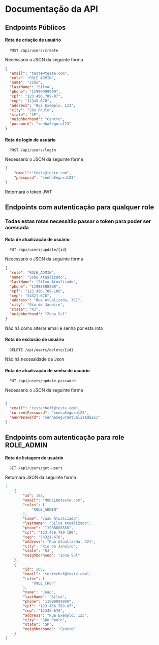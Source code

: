 
# Documentação da API
## Endpoints Públicos

#### Rota de criação de usuário

```http
  POST /api/users/create
```
Necessario o JSON da seguinte forma
```Json
{
  "email": "teste@teste.com",
  "role": "ROLE_ADMIN",
  "name": "João",
  "lastName": "Silva",
  "phone": "11999999999",
  "cpf": "123.456.789-87",
  "cep": "12345-678",
  "address": "Rua Exemplo, 123",
  "city": "São Paulo",
  "state": "SP",
  "neighborhood": "Centro",
  "password": "senhaSegura123"
}

```

#### Rota de login de usuário

```http
  POST /api/users/login
```
Necessario o JSON da seguinte forma
```Json
{
    "email":"teste@teste.com",
    "password": "senhaSegura123"
}
```
Retornará o token JWT

## Endpoints com autenticação para qualquer role
### Todas estas rotas necessitão passar o token para poder ser acessada



#### Rota de atualização de usuário

```http
  PUT /api/users/update/{id}
```
Necessario o JSON da seguinte forma
```Json
{
  "role": "ROLE_ADMIN",
  "name": "João Atualizado",
  "lastName": "Silva Atualizado",
  "phone": "11988888888",
  "cpf": "123.456.789-180",
  "cep": "54321-678",
  "address": "Rua Atualizada, 321",
  "city": "Rio de Janeiro",
  "state": "RJ",
  "neighborhood": "Zona Sul"
}

```
Não há como alterar email e senha por esta rota

#### Rota de exclusão de usuário

```http
  DELETE /api/users/delete/{id}
```
Não há necessidade de Json

#### Rota de atualização de senha de usuário

```http
  PUT /api/users/update-password
```
Necessario o JSON da seguinte forma
```Json

{
  "email": "testecheff@teste.com",
  "currentPassword": "senhaSegura123",
  "newPassword": "senhaSeguraAtualizada123"
}


```
## Endpoints com autenticação para role ROLE_ADMIN
#### Rota de listagem de usuário

```http
  GET /api/users/get-users
```
Retornará JSON da seguinte forma
```Json
[
    {
        "id": 103,
        "email": "MODELO@teste.com",
        "roles": [
            "ROLE_ADMIN"
        ],
        "name": "João Atualizado",
        "lastName": "Silva Atualizado",
        "phone": "11988888888",
        "cpf": "123.456.789-180",
        "cep": "54321-678",
        "address": "Rua Atualizada, 321",
        "city": "Rio de Janeiro",
        "state": "RJ",
        "neighborhood": "Zona Sul"
    },
    {
        "id": 203,
        "email": "testechef@teste.com",
        "roles": [
            "ROLE_CHEF"
        ],
        "name": "João",
        "lastName": "Silva",
        "phone": "11999999999",
        "cpf": "123.456.789-87",
        "cep": "12345-678",
        "address": "Rua Exemplo, 123",
        "city": "São Paulo",
        "state": "SP",
        "neighborhood": "Centro"
    }
]

```
